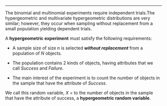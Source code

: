 - - -
The binomial and multinomial experiments require independent trials.The hypergeometric and multivariate hypergeometric distributions are very similar; however, they occur when sampling without replacement from a small population yielding dependent trials.

A **hypergeometric experiment** must satisfy the following requirements:

- A sample size of size $n$ is selected **_without replacement_** from a population of $N$ objects.

- The population contains 2 kinds of objects, having attributes that we call _Success_ and _Failure_.

- The main interest of the experiment is to count the number of objects in the sample that have the attribute of _Success_.

We call this random variable, $X$ = to the number of objects in the sample that have the attribute of success, a **hypergeometric random variable**.

